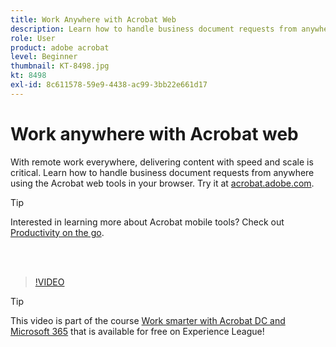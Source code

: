 ```yaml
---
title: Work Anywhere with Acrobat Web
description: Learn how to handle business document requests from anywhere using the Acrobat web tools in your browser
role: User
product: adobe acrobat
level: Beginner
thumbnail: KT-8498.jpg
kt: 8498
exl-id: 8c611578-59e9-4438-ac99-3bb22e661d17
---
```

# Work anywhere with Acrobat web

With remote work everywhere, delivering content with speed and scale is critical. Learn how to handle business document requests from anywhere using the Acrobat web tools in your browser. Try it at [acrobat.adobe.com](https://acrobat.adobe.com/).

>[!TIP]
>
>Interested in learning more about Acrobat mobile tools? Check out [Productivity on the go](productivity.md).

<br>&nbsp;

>[!VIDEO](https://video.tv.adobe.com/v/337436?quality=12&learn=on&hidetitle=true)

>[!TIP]
>
>This video is part of the course [Work smarter with Acrobat DC and Microsoft 365](https://experienceleague.adobe.com/?recommended=Acrobat-U-1-2021.microsoft365) that is available for free on Experience League!

